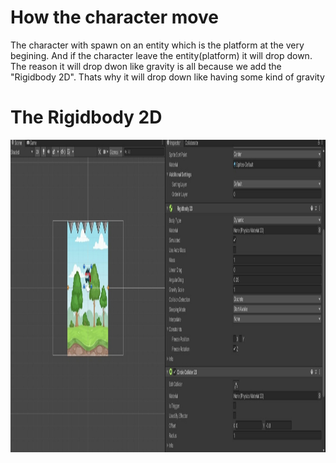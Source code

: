 # How the character move
The character with spawn on an entity which is the platform at the very begining.
And if the character leave the entity(platform) it will drop down.
The reason it will drop dwon like gravity is all because we add the "Rigidbody 2D".
Thats why it will drop down like having some kind of gravity


# The Rigidbody 2D

<img src="Images/RIGID.jpg" width="700" height="500">
